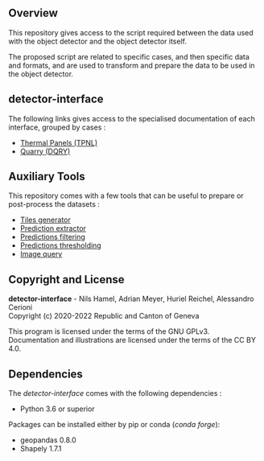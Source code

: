 ## Overview

This repository gives access to the script required between the data used with the object detector and the object detector itself.

The proposed script are related to specific cases, and then specific data and formats, and are used to transform and prepare the data to be used in the object detector.

## detector-interface

The following links gives access to the specialised documentation of each interface, grouped by cases :

* [Thermal Panels (TPNL)](interface_proj-tpnl)
* [Quarry (DQRY)](interface_proj-dqry)

## Auxiliary Tools

This repository comes with a few tools that can be useful to prepare or post-process the datasets :

* [Tiles generator](tools/tile-generator)
* [Prediction extractor](tools/extract-prediction)
* [Predictions filtering](tools/filter-prediction)
* [Predictions thresholding](tools/prediction-thresholding)
* [Image query](tools/wmts-geoquery)

## Copyright and License

**detector-interface** - Nils Hamel, Adrian Meyer, Huriel Reichel, Alessandro Cerioni <br >
Copyright (c) 2020-2022 Republic and Canton of Geneva

This program is licensed under the terms of the GNU GPLv3. Documentation and illustrations are licensed under the terms of the CC BY 4.0.

## Dependencies

The _detector-interface_ comes with the following dependencies :

* Python 3.6 or superior

Packages can be installed either by pip or conda (*conda forge*):

* geopandas 0.8.0
* Shapely 1.7.1
